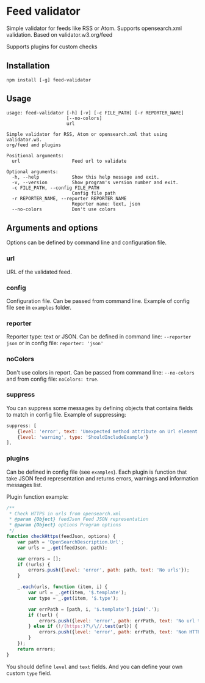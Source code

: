 # Feed validator
Simple validator for feeds like RSS or Atom. Supports opensearch.xml validation. 
Based on validator.w3.org/feed

Supports plugins for custom checks

## Installation
```
npm install [-g] feed-validator
```

## Usage
```
usage: feed-validator [-h] [-v] [-c FILE_PATH] [-r REPORTER_NAME]
                      [--no-colors]
                      url

Simple validator for RSS, Atom or opensearch.xml that using validator.w3.
org/feed and plugins

Positional arguments:
  url                   Feed url to validate

Optional arguments:
  -h, --help            Show this help message and exit.
  -v, --version         Show program's version number and exit.
  -c FILE_PATH, --config FILE_PATH
                        Config file path
  -r REPORTER_NAME, --reporter REPORTER_NAME
                        Reporter name: text, json
  --no-colors           Don't use colors
```

## Arguments and options
Options can be defined by command line and configuration file.

### url
URL of the validated feed.

### config
Configuration file. Can be passed from command line. Example of config file see in `examples` folder.

### reporter
Reporter type: text or JSON. Can be defined in command line: `--reporter json` or in config file: `reporter: 'json'`

### noColors
Don't use colors in report. Can be passed from command line: `--no-colors` and from config file: `noColors: true`.

### suppress
You can suppress some messages by defining objects that contains fields to match in config file. 
Example of suppressing:
```js
suppress: [
    {level: 'error', text: 'Unexpected method attribute on Url element'},
    {level: 'warning', type: 'ShouldIncludeExample'}
],
```

### plugins
Can be defined in config file (see `examples`). Each plugin is function that take JSON feed representation and returns errors, 
warnings and information messages list.
 
Plugin function example:
```js
/**
 * Check HTTPS in urls from opensearch.xml
 * @param {Object} feedJson Feed JSON representation
 * @param {Object} options Program options
 */
function checkHttps(feedJson, options) {
    var path = 'OpenSearchDescription.Url';
    var urls = _.get(feedJson, path);

    var errors = [];
    if (!urls) {
        errors.push({level: 'error', path: path, text: 'No urls'});
    }

    _.each(urls, function (item, i) {
        var url = _.get(item, '$.template');
        var type = _.get(item, '$.type');

        var errPath = [path, i, '$.template'].join('.');
        if (!url) {
            errors.push({level: 'error', path: errPath, text: 'No url template for type ' + type});
        } else if (!/(https:)?\/\//.test(url)) {
            errors.push({level: 'error', path: errPath, text: 'Non HTTPS schema in type ' + type});
        }
    });
    return errors;
}
```
You should define `level` and `text` fields. And you can define your own custom `type` field. 
